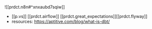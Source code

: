 
![[prdct.n8n#^xnxaubd7sqiw]]
- [[p.vs]] [[prdct.airflow]] [[prdct.great_expectations]][[prdct.flyway]]
- resources:  https://aptitive.com/blog/what-is-dbt/
